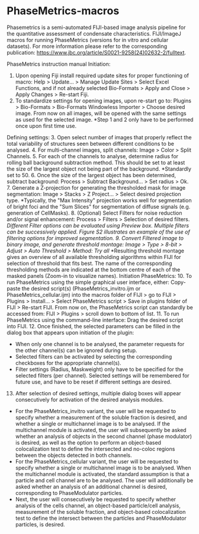 # PhaseMetrics-macros
Phasemetrics is a semi-automated FIJI-based image analysis pipeline for the quantitative assessment of condensate characteristics. 
FIJI/ImageJ macros for running PhaseMetrics (versions for in vitro and cellular datasets). For more information please refer to the corresponding publication:  https://www.jbc.org/article/S0021-9258(24)02632-2/fulltext. 

PhaseMetrics instruction manual
Initiation:
1.	Upon opening Fiji install required update sites for proper functioning of macro:
	Help > Update… > Manage Update Sites > Select Excel Functions, and if not already selected Bio-Formats > Apply and Close > Apply Changes > Re-start Fiji.
2.	To standardize settings for opening images, upon re-start go to:
	Plugins > Bio-Formats > Bio-Formats Windowless Importer > Choose desired image. From now on all images, will be opened with the same settings as used for the selected image.
*Step 1 and 2 only have to be performed once upon first time use.

Defining settings:
3.	Open select number of images that properly reflect the total variability of structures seen between different conditions to be analysed.
4.	For multi-channel images, split channels:
	Image > Color > Split Channels.
5.	For each of the channels to analyse, determine radius for rolling ball background subtraction method. This should be set to at least the size of the largest object not being part of the background. 
*Standardly set to 50.
6.	Once the size of the largest object has been determined, subtract background:
	Process > Subtract Background... > Set radius > Ok.
7.	Generate a Z-projection for generating the thresholded mask for image segmentation:
	Image > Stacks > Z Project... > Select desired projection type. 
*Typically, the "Max Intensity" projection works well for segmentation of bright foci and the "Sum Slices" for segmentation of diffuse signals (e.g. generation of CellMasks).
8.	(Optional) Select Filters for noise reduction and/or signal enhancement:
	Process > Filters > Selection of desired filters. 
*Different Filter options can be evaluated using Preview box. Multiple filters can be successively applied. Figure S2 illustrates an example of the use of filtering options for improved segmentation.
9.	Convert Filtered image to binary image, and generate threshold montage:
	Image > Type > 8-bit > Adjust > Auto Threshold > Method: Try all*
*Resulting threshold montage gives an overview of all available thresholding algorithms within FIJI for selection of threshold that fits best. The name of the corresponding thresholding methods are indicated at the bottom centre of each of the masked panels (Zoom-in to visualize names).
Initiation PhaseMetrics:
10.	To run PhaseMetrics using the simple graphical user interface, either:
	Copy-paste the desired script(s) (PhaseMetrics_invitro.ijm or PhaseMetrics_cellular.ijm) into the macros folder of FIJI > go to FIJI > Plugins > Install… > Select PhaseMetrics script > Save in plugins folder of FIJI > Re-start FIJI. From now on, the PhaseMetrics script can standardly be accessed from: FIJI > Plugins > scroll down to bottom of list.
11.	To run PhaseMetrics using the command-line interface:
	Drag the desired script into FIJI.
12.	Once finished, the selected parameters can be filled in the dialog box that appears upon initiation of the plugin: 
*	When only one channel is to be analysed, the parameter requests for the other channel(s) can be ignored during setup. 
*	Selected filters can be activated by selecting the corresponding checkboxes for the appropriate channel(s). 
*	Filter settings (Radius, Maskweight) only have to be specified for the selected filters (per channel). Selected settings will be remembered for future use, and have to be reset if different settings are desired.
13.	After selection of desired settings, multiple dialog boxes will appear consecutively for activation of the desired analysis modules. 
*	For the PhaseMetrics_invitro variant, the user will be requested to specify whether a measurement of the soluble fraction is desired, and whether a single or multichannel image is to be analysed. If the multichannel module is activated, the user will subsequently be asked whether an analysis of objects in the second channel (phase modulator) is desired, as well as the option to perform an object-based colocalization test to define the intersected and no-coloc regions between the objects detected in both channels. 
*	For the PhaseMetrics_cellular variant, the user will be requested to specify whether a single or multichannel image is to be analysed. When the multichannel module is activated, the standard assumption is that a particle and cell channel are to be analysed. The user will additionally be asked whether an analysis of an additional channel is desired, corresponding to PhaseModulator particles.
*	Next, the user will consecutively be requested to specify whether analysis of the cells channel, an object-based particle/cell analysis, measurement of the soluble fraction, and object-based colocalization test to define the intersect between the particles and PhaseModulator particles, is desired.
